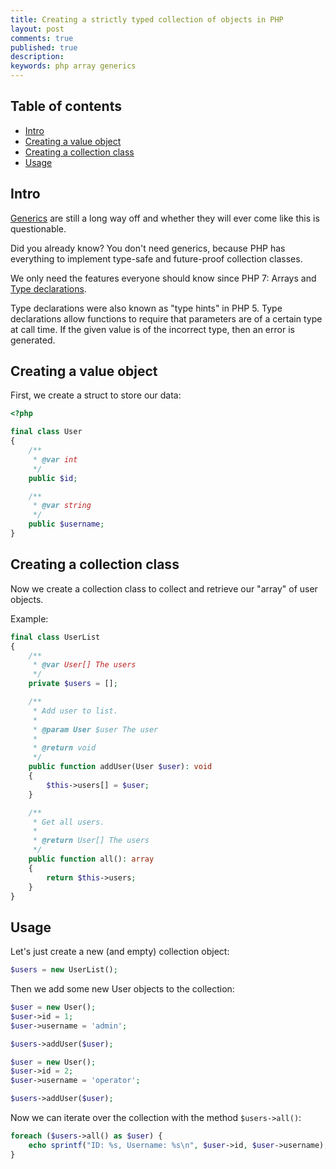 ```yaml
---
title: Creating a strictly typed collection of objects in PHP
layout: post
comments: true
published: true
description: 
keywords: php array generics
---
```


## Table of contents

* [Intro](#intro)
* [Creating a value object](#creating-a-value-object)
* [Creating a collection class](#creating-a-collection-class)
* [Usage](#usage)

## Intro

[Generics](https://wiki.php.net/rfc/generic-arrays) are still a long way off and whether they will ever come like this is questionable.

Did you already know? You don't need generics, because PHP has everything to implement type-safe and future-proof collection classes.

We only need the features everyone should know since PHP 7: Arrays and [Type declarations](https://www.php.net/manual/en/functions.arguments.php#functions.arguments.type-declaration). 

Type declarations were also known as "type hints" in PHP 5. Type declarations allow functions to require that parameters are of a certain type at call time. If the given value is of the incorrect type, then an error is generated.

## Creating a value object <a name="intro">

First, we create a struct to store our data:

```php
<?php

final class User
{
    /**
     * @var int
     */
    public $id;

    /**
     * @var string
     */
    public $username;
}
```

## Creating a collection class

Now we create a collection class to collect and retrieve our "array" of user objects.

Example:

```php
final class UserList
{
    /**
     * @var User[] The users
     */
    private $users = [];

    /**
     * Add user to list.
     *
     * @param User $user The user
     *
     * @return void
     */
    public function addUser(User $user): void
    {
        $this->users[] = $user;
    }

    /**
     * Get all users.
     *
     * @return User[] The users
     */
    public function all(): array
    {
        return $this->users;
    }
}
```

## Usage

Let's just create a new (and empty) collection object:


```php
$users = new UserList();
```

Then we add some new User objects to the collection:
```php
$user = new User();
$user->id = 1;
$user->username = 'admin';

$users->addUser($user);

$user = new User();
$user->id = 2;
$user->username = 'operator';

$users->addUser($user);
```

Now we can iterate over the collection with the method `$users->all()`:

```php
foreach ($users->all() as $user) {
    echo sprintf("ID: %s, Username: %s\n", $user->id, $user->username);
}
```
